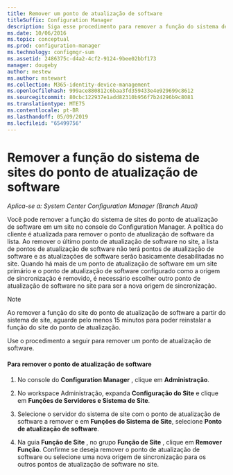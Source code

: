 ```yaml
---
title: Remover um ponto de atualização de software
titleSuffix: Configuration Manager
description: Siga esse procedimento para remover a função do sistema de sites do ponto de atualização de software em um site no console do Configuration Manager.
ms.date: 10/06/2016
ms.topic: conceptual
ms.prod: configuration-manager
ms.technology: configmgr-sum
ms.assetid: 2486375c-d4a2-4cf2-9124-9bee02bbf173
manager: dougeby
author: mestew
ms.author: mstewart
ms.collection: M365-identity-device-management
ms.openlocfilehash: 999ace880812c6baa3fd359433e4e929699c8612
ms.sourcegitcommit: 80cbc122937e1add82310b956f7b24296b9c8081
ms.translationtype: MTE75
ms.contentlocale: pt-BR
ms.lasthandoff: 05/09/2019
ms.locfileid: "65499756"
---
```

#  <a name="BKMK_RemoveSUP"></a> Remover a função do sistema de sites do ponto de atualização de software  

*Aplica-se a: System Center Configuration Manager (Branch Atual)*

Você pode remover a função do sistema de sites do ponto de atualização de software em um site no console do Configuration Manager. A política do cliente é atualizada para remover o ponto de atualização de software da lista. Ao remover o último ponto de atualização de software no site, a lista de pontos de atualização de software não terá pontos de atualização de software e as atualizações de software serão basicamente desabilitadas no site. Quando há mais de um ponto de atualização de software em um site primário e o ponto de atualização de software configurado como a origem de sincronização é removido, é necessário escolher outro ponto de atualização de software no site para ser a nova origem de sincronização.  

> [!NOTE]  
>  Ao remover a função do site do ponto de atualização de software a partir do sistema de site, aguarde pelo menos 15 minutos para poder reinstalar a função do site do ponto de atualização.  

 Use o procedimento a seguir para remover um ponto de atualização de software.  

#### <a name="to-remove-the-software-update-point"></a>Para remover o ponto de atualização de software  

1.  No console do **Configuration Manager** , clique em **Administração**.  

2.  No workspace Administração, expanda **Configuração do Site** e clique em **Funções de Servidores e Sistema de Site**.  

3.  Selecione o servidor do sistema de site com o ponto de atualização de software a remover e em **Funções do Sistema de Site**, selecione **Ponto de atualização de software**.  

4.  Na guia **Função de Site** , no grupo **Função de Site** , clique em **Remover Função**. Confirme se deseja remover o ponto de atualização de software ou selecione uma nova origem de sincronização para os outros pontos de atualização de software no site.  
